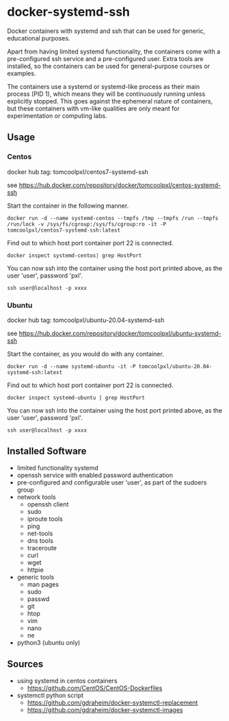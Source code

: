 # docker-systemd-ssh
Docker containers with systemd and ssh that can be used for generic, educational purposes.

Apart from having limited systemd functionality, the containers come with a pre-configured ssh service and a pre-configured user. Extra tools are installed, so the containers can be used for general-purpose courses or examples.

The containers use a systemd or systemd-like process as their main process (PID 1), which means they will be continuously running unless explicitly stopped. This goes against the ephemeral nature of containers, but these containers with vm-like qualities are only meant for experimentation or computing labs.

## Usage
### Centos

docker hub tag: tomcoolpxl/centos7-systemd-ssh

see https://hub.docker.com/repository/docker/tomcoolpxl/centos-systemd-ssh

Start the container in the following manner.
```
docker run -d --name systemd-centos --tmpfs /tmp --tmpfs /run --tmpfs /run/lock -v /sys/fs/cgroup:/sys/fs/cgroup:ro -it -P tomcoolpxl/centos7-systemd-ssh:latest
```
Find out to which host port container port 22 is connected.
```
docker inspect systemd-centos| grep HostPort
```
You can now ssh into the container using the host port printed above, as the user 'user', password 'pxl'.
```
ssh user@localhost -p xxxx
```

### Ubuntu

docker hub tag: tomcoolpxl/ubuntu-20.04-systemd-ssh

see https://hub.docker.com/repository/docker/tomcoolpxl/ubuntu-systemd-ssh

Start the container, as you would do with any container.
```
docker run -d --name systemd-ubuntu -it -P tomcoolpxl/ubuntu-20.04-systemd-ssh:latest
```
Find out to which host port container port 22 is connected.
```
docker inspect systemd-ubuntu | grep HostPort
```
You can now ssh into the container using the host port printed above, as the user 'user', password 'pxl'.
```
ssh user@localhost -p xxxx
```

## Installed Software
- limited functionality systemd
- openssh service with enabled password authentication
- pre-configured and configurable user 'user', as part of the sudoers group
- network tools
  - openssh client
  - sudo
  - iproute tools
  - ping
  - net-tools
  - dns tools
  - traceroute
  - curl
  - wget
  - httpie
- generic tools
  - man pages
  - sudo
  - passwd
  - git
  - htop
  - vim
  - nano
  - ne
- python3 (ubuntu only)
## Sources
- using systemd in centos containers
  - https://github.com/CentOS/CentOS-Dockerfiles
- systemctl python script
  - https://github.com/gdraheim/docker-systemctl-replacement
  - https://github.com/gdraheim/docker-systemctl-images
